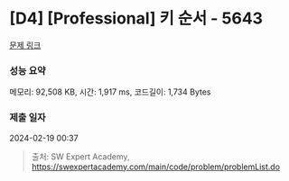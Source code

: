 # [D4] [Professional] 키 순서 - 5643 

[문제 링크](https://swexpertacademy.com/main/code/problem/problemDetail.do?contestProbId=AWXQsLWKd5cDFAUo) 

### 성능 요약

메모리: 92,508 KB, 시간: 1,917 ms, 코드길이: 1,734 Bytes

### 제출 일자

2024-02-19 00:37



> 출처: SW Expert Academy, https://swexpertacademy.com/main/code/problem/problemList.do